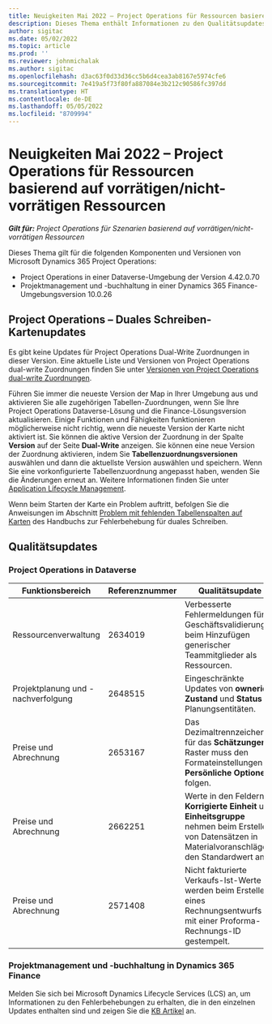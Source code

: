 ```yaml
---
title: Neuigkeiten Mai 2022 – Project Operations für Ressourcen basierend auf vorrätigen/nicht-vorrätigen Ressourcen
description: Dieses Thema enthält Informationen zu den Qualitätsupdates, die in der Version vom Mai 2022 der Project Microsoft Dynamics 365 Project Operations für Szenarien basierend auf vorrätigen/nicht-vorrätigen Ressourcen.
author: sigitac
ms.date: 05/02/2022
ms.topic: article
ms.prod: ''
ms.reviewer: johnmichalak
ms.author: sigitac
ms.openlocfilehash: d3ac63f0d33d36cc5b6d4cea3ab8167e5974cfe6
ms.sourcegitcommit: 7e419a5f73f80fa887084e3b212c90586fc397dd
ms.translationtype: HT
ms.contentlocale: de-DE
ms.lasthandoff: 05/05/2022
ms.locfileid: "8709994"
---
```

# <a name="whats-new-may-2022---project-operations-for-resourcenon-stocked-based-scenarios"></a>Neuigkeiten Mai 2022 – Project Operations für Ressourcen basierend auf vorrätigen/nicht-vorrätigen Ressourcen

_**Gilt für:** Project Operations für Szenarien basierend auf vorrätigen/nicht-vorrätigen Ressourcen_

Dieses Thema gilt für die folgenden Komponenten und Versionen von Microsoft Dynamics 365 Project Operations:

- Project Operations in einer Dataverse-Umgebung der Version 4.42.0.70
- Projektmanagement und -buchhaltung in einer Dynamics 365 Finance-Umgebungsversion 10.0.26

## <a name="project-operations-dual-write-maps-updates"></a>Project Operations – Duales Schreiben-Kartenupdates

Es gibt keine Updates für Project Operations Dual-Write Zuordnungen in dieser Version. Eine aktuelle Liste und Versionen von Project Operations dual-write Zuordnungen finden Sie unter [Versionen von Project Operations dual-write Zuordnungen](../environment/resource-dual-write-maps.md).

Führen Sie immer die neueste Version der Map in Ihrer Umgebung aus und aktivieren Sie alle zugehörigen Tabellen-Zuordnungen, wenn Sie Ihre Project Operations Dataverse-Lösung und die Finance-Lösungsversion aktualisieren. Einige Funktionen und Fähigkeiten funktionieren möglicherweise nicht richtig, wenn die neueste Version der Karte nicht aktiviert ist. Sie können die aktive Version der Zuordnung in der Spalte **Version** auf der Seite **Dual-Write** anzeigen. Sie können eine neue Version der Zuordnung aktivieren, indem Sie **Tabellenzuordnungsversionen** auswählen und dann die aktuellste Version auswählen und speichern. Wenn Sie eine vorkonfigurierte Tabellenzuordnung angepasst haben, wenden Sie die Änderungen erneut an. Weitere Informationen finden Sie unter [Application Lifecycle Management](/dynamics365/fin-ops-core/dev-itpro/data-entities/dual-write/app-lifecycle-management).

Wenn beim Starten der Karte ein Problem auftritt, befolgen Sie die Anweisungen im Abschnitt [Problem mit fehlenden Tabellenspalten auf Karten](/dynamics365/fin-ops-core/dev-itpro/data-entities/dual-write/dual-write-troubleshooting-finops-upgrades#missing-table-columns-issue-on-maps) des Handbuchs zur Fehlerbehebung für duales Schreiben.

## <a name="quality-updates"></a>Qualitätsupdates
### <a name="project-operations-on-dataverse"></a>Project Operations in Dataverse

| Funktionsbereich | Referenznummer | Qualitätsupdate |
| --- | --- | --- |
| Ressourcenverwaltung | 2634019 | Verbesserte Fehlermeldungen für Geschäftsvalidierungen beim Hinzufügen generischer Teammitglieder als Ressourcen. |
| Projektplanung und -nachverfolgung | 2648515 | Eingeschränkte Updates von **ownerid**, **Zustand** und **Status** in Planungsentitäten. |
| Preise und Abrechnung | 2653167 | Das Dezimaltrennzeichen für das **Schätzungen**-Raster muss den Formateinstellungen in **Persönliche Optionen** folgen. |
| Preise und Abrechnung| 2662251 | Werte in den Feldern **Korrigierte Einheit** und **Einheitsgruppe** nehmen beim Erstellen von Datensätzen in Materialvoranschlägen den Standardwert an. |
| Preise und Abrechnung| 2571408 | Nicht fakturierte Verkaufs-Ist-Werte werden beim Erstellen eines Rechnungsentwurfs mit einer Proforma-Rechnungs-ID gestempelt. |

### <a name="project-management-and-accounting-in-dynamics-365-finance"></a>Projektmanagement und -buchhaltung in Dynamics 365 Finance

Melden Sie sich bei Microsoft Dynamics Lifecycle Services (LCS) an, um Informationen zu den Fehlerbehebungen zu erhalten, die in den einzelnen Updates enthalten sind und zeigen Sie die [KB Artikel](https://fix.lcs.dynamics.com/Issue/Details?bugId=662864) an.
